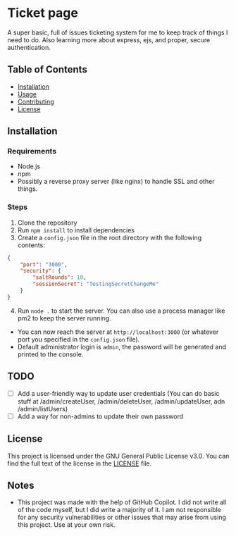 # Ticket page

A super basic, full of issues ticketing system for me to keep track of things I need to do. Also learning more about express, ejs, and proper, secure authentication.

## Table of Contents

- [Installation](#installation)
- [Usage](#usage)
- [Contributing](#contributing)
- [License](#license)

## Installation

### Requirements
- Node.js
- npm
- Possibly a reverse proxy server (like nginx) to handle SSL and other things.

### Steps
1. Clone the repository
2. Run `npm install` to install dependencies
3. Create a `config.json` file in the root directory with the following contents:
```json
{
	"port": "3000",
	"security": {
		"saltRounds": 10,
		"sessionSecret": "TestingSecretChangeMe"
	}
}
```
4. Run `node .` to start the server. You can also use a process manager like pm2 to keep the server running.

- You can now reach the server at `http://localhost:3000` (or whatever port you specified in the `config.json` file).
- Default administrator login is `admin`, the password will be generated and printed to the console.

## TODO

- [ ] Add a user-friendly way to update user credentials (You can do basic stuff at /admin/createUser, /admin/deleteUser, /admin/updateUser, adn /admin/listUsers)
- [ ] Add a way for non-admins to update their own password

## License
This project is licensed under the GNU General Public License v3.0. You can find the full text of the license in the [LICENSE](./LICENSE) file.

## Notes

- This project was made with the help of GitHub Copilot. I did not write all of the code myself, but I did write a majority of it. I am not responsible for any security vulnerabilities or other issues that may arise from using this project. Use at your own risk.